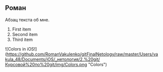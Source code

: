 ## Роман

Абзац текста об мне.

1. First item
2. Second item
3. Third item

![Colors in iOS!] (https://github.com/RomanVakulenko/gitFinalNetology/raw/master/Users/vakula_48/Documents/iOS/_нетология/2.%20git/Курсовой%20по%20git/img/Colors.png "Colors")
